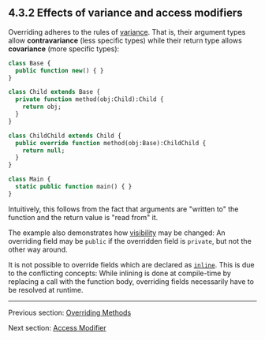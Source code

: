 ## 4.3.2 Effects of variance and access modifiers

Overriding adheres to the rules of [variance](type-system-variance.md). That is, their argument types allow **contravariance** (less specific types) while their return type allows **covariance** (more specific types):

```haxe
class Base {
  public function new() { }
}

class Child extends Base {
  private function method(obj:Child):Child {
    return obj;
  }
}

class ChildChild extends Child {
  public override function method(obj:Base):ChildChild {
    return null;
  }
}

class Main {
  static public function main() { }
}
```

Intuitively, this follows from the fact that arguments are "written to" the function and the return value is "read from" it.

The example also demonstrates how [visibility](class-field-visibility.md) may be changed: An overriding field may be `public` if the overridden field is `private`, but not the other way around.

It is not possible to override fields which are declared as [`inline`](class-field-inline.md). This is due to the conflicting concepts: While inlining is done at compile-time by replacing a call with the function body, overriding fields necessarily have to be resolved at runtime.

---

Previous section: [Overriding Methods](class-field-overriding.md)

Next section: [Access Modifier](class-field-access-modifier.md)